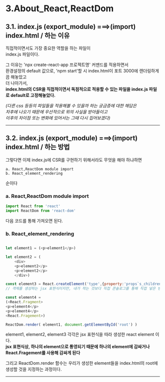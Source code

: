 # 3.About_React,ReactDom

## 3.1. index.js **(export_module)** **===>(import)** index.html / 하는 이유   
   
직접적이면서도 가장 중요한 역할을 하는 파일이   
index.js 파일이다.   
   
그 이유는 'npx create-react-app 프로젝트명' 커맨드를 적용하면서   
환경설정의 default 값으로, 'npm start'할 시 index.html이 포트 3000에 랜더링하게끔 해놓았고   
더 나아가서,   
**index.html의 CSR을 직접적이면서 독점적으로 적용할 수 있는 파일을 index.js 파일로 default로 고정해놓았다.**   
   
 *(다른 css 등등의 파일들을 적용해볼 수 있을까 하는 궁금증에 대한 해답은*   
 *차후에 나오기 때문에 우선적으로 위의 사실을 받아들이고*   
 *이후의 차이점 또는 변화에 있어서는 그때 다시 집어보겠다)*   
   
* * *

## 3.2. index.js **(export_module)** **===>(import)** index.html / 하는 방법   
   
그렇다면 이제 index.js에 CSR를 구현하기 위해서라도 무엇을 해야 하냐하면   
   
    a. React,ReactDom module import   
    b. React_element_rendering   
   
순이다   

### a. React,ReactDom module import   

```javascript
import React from 'react'
import ReactDom from 'react-dom'
```   
다음 코드를 통해 가져오면 된다.   
   
### b. React_element_rendering   

```javascript

let element1 = (<p>element1</p>)

let element2 = (
    <div>
    <p>element2</p>
    <p>element2</p>
    </div>)

const element3 = React.createElement('type',{property:'props`s_children_customized_property'},{test:'props`s_children_Property'},'test2')
// 객체를 생성하는 jsx 표현식이지만, 내가 적는 것보다 직접 콘솔로그를 통해 직접 넣은 변수들이 어떻게 적용되는지 보는것이 더 좋을 듯 싶다

const element4 = 
(<React.Fragment>
<p>element4</p>
<p>element4</p>
<React.Fragement>)

ReactDom.render( element1, document.getElementById('root') )
```

element1, element2, element3 각각은 jsx 표현식을 따라 생성한 react element 이다.   
**jsx 표현식상, 하나의 element으로 통영되기 때문에 하나의 element에 감싸거나 React.Fragement를 사용해 감싸게 된다**   
   
그리고 ReactDom.render 함수는 우리가 생성한 element들을 index.html의 root에 생성할 것을 지정하는 과정이다.   
   
* * *